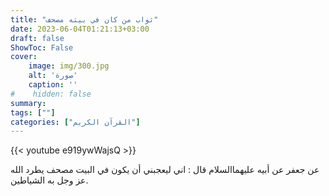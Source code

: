 ```yaml
---
title: "ثواب من كان في بيته مصحف"
date: 2023-06-04T01:21:13+03:00
draft: false
ShowToc: False
cover:
    image: img/300.jpg
    alt: 'صورة'
    caption: ''
#    hidden: false
summary: 
tags: [""]
categories: ["القرآن الكريم"]
---
```

{{< youtube e919ywWajsQ >}} 
<br>

عن جعفر عن أبيه عليهما‌السلام قال : اني ليعجبني أن يكون في البيت
مصحف  يطرد الله عز وجل به الشياطين.

